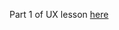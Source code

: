 Part 1 of UX lesson [here](https://docs.google.com/presentation/d/1l5SwW0tA_kvfhI4DG01TzAcQ8ipCZy_4NEQI1nkncQE/edit?usp=sharing)